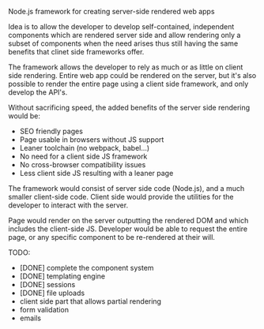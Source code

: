 Node.js framework for creating server-side rendered web apps

Idea is to allow the developer to develop self-contained, independent components which are rendered server side and allow rendering only a subset of components when the need arises thus still having the same benefits that clinet side frameworks offer.

The framework allows the developer to rely as much or as little on client side rendering. Entire web app could be rendered on the server, but it's also possible to render the entire page using a client side framework, and only develop the API's.

Without sacrificing speed, the added benefits of the server side rendering would be:
- SEO friendly pages
- Page usable in browsers without JS support
- Leaner toolchain (no webpack, babel...)
- No need for a client side JS framework
- No cross-browser compatibility issues
- Less client side JS resulting with a leaner page

The framework would consist of server side code (Node.js), and a much smaller client-side code. Client side would provide the utilities for the developer to interact with the server.

Page would render on the server outputting the rendered DOM and which includes the client-side JS.
Developer would be able to request the entire page, or any specific component to be re-rendered at their will.

TODO:
- [DONE] complete the component system
- [DONE] templating engine
- [DONE] sessions
- [DONE] file uploads
- client side part that allows partial rendering
- form validation
- emails